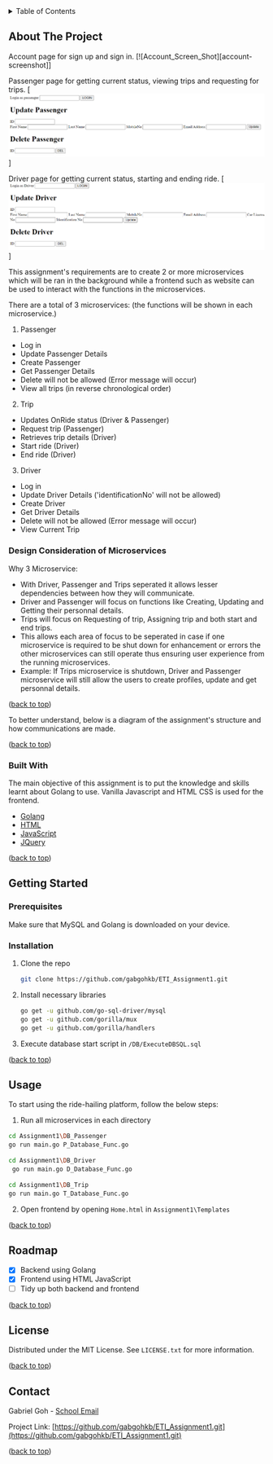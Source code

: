 <!-- TABLE OF CONTENTS -->
<details>
  <summary>Table of Contents</summary>
  <ol>
    <li>
      <a href="#about-the-project">About The Project</a>
      <ul>
        <li><a href="#built-with">Built With</a></li>
      </ul>
    </li>
    <li>
      <a href="#getting-started">Getting Started</a>
      <ul>
        <li><a href="#installation">Installation</a></li>
        <li><a href="#usage">Usage</a></li>
      </ul>
    </li>
    <li><a href="#roadmap">Roadmap</a></li>
    <li><a href="#license">License</a></li>
    <li><a href="#contact">Contact</a></li>
  </ol>
</details>


<!-- ABOUT THE PROJECT -->
## About The Project

Account page for sign up and sign in.
[![Account_Screen_Shot][account-screenshot]]

Passenger page for getting current status, viewing trips and requesting for trips.
[![Passenger_Screen_Shot][passenger-screenshot]]

Driver page for getting current status, starting and ending ride.
[![Driver_Screen_Shot][driver-screenshot]]

This assignment's requirements are to create 2 or more microservices which will be ran in the background while a frontend such as website can be used to interact with the functions in the microservices. 

There are a total of 3 microservices:
(the functions will be shown in each microservice.)
1. Passenger
  * Log in
  * Update Passenger Details 
  * Create Passenger
  * Get Passenger Details 
  * Delete will not be allowed (Error message will occur)
  * View all trips (in reverse chronological order) 
2. Trip
  * Updates OnRide status (Driver & Passenger)
  * Request trip (Passenger)
  * Retrieves trip details (Driver)
  * Start ride (Driver)
  * End ride (Driver)
3. Driver
  * Log in
  * Update Driver Details ('identificationNo' will not be allowed)
  * Create Driver
  * Get Driver Details 
  * Delete will not be allowed (Error message will occur)
  * View Current Trip 

### Design Consideration of Microservices

Why 3 Microservice: 
  * With Driver, Passenger and Trips seperated it allows lesser dependencies between how they will communicate. 
  * Driver and Passenger will focus on functions like Creating, Updating and Getting their personnal details. 
  * Trips will focus on Requesting of trip, Assigning trip and both start and end trips. 
  * This allows each area of focus to be seperated in case if one microservice is required to be shut down for enhancement or errors the other microservices can still operate thus ensuring user experience from the running microservices. 
  * Example: If Trips microservice is shutdown, Driver and Passenger microservice will still allow the users to create profiles, update and get personnal details. 

<p align="left">(<a href="#top">back to top</a>)</p>

To better understand, below is a diagram of the assignment's structure and how communications are made.

[ArchitectureDiagram-screenshot]: images\ArchitectureDiagram.PNG
[ArchitectureDiagramEach-screenshot]: images\ArchitectureDiagramEach.PNG

<p align="left">(<a href="#top">back to top</a>)</p>


### Built With

The main objective of this assignment is to put the knowledge and skills learnt about Golang to use. 
Vanilla Javascript and HTML CSS is used for the frontend.

* [Golang](https://go.dev/)
* [HTML](https://html.com/)
* [JavaScript](https://www.javascript.com/)
* [JQuery](https://jquery.com)
<p align="left">(<a href="#top">back to top</a>)</p>


<!-- GETTING STARTED -->
## Getting Started

### Prerequisites

Make sure that MySQL and Golang is downloaded on your device.

### Installation

1. Clone the repo
   ```sh
   git clone https://github.com/gabgohkb/ETI_Assignment1.git
   ```
2. Install necessary libraries
   ```sh
   go get -u github.com/go-sql-driver/mysql
   go get -u github.com/gorilla/mux
   go get -u github.com/gorilla/handlers
   ```
3. Execute database start script in `/DB/ExecuteDBSQL.sql`

<p align="left">(<a href="#top">back to top</a>)</p>


<!-- USAGE EXAMPLES -->
## Usage

To start using the ride-hailing platform, follow the below steps:
1. Run all microservices in each directory
 ```sh
 cd Assignment1\DB_Passenger
 go run main.go P_Database_Func.go
 ```
 ```sh
 cd Assignment1\DB_Driver
  go run main.go D_Database_Func.go
 ```
 ```sh
 cd Assignment1\DB_Trip
go run main.go T_Database_Func.go
 ```
2. Open frontend by opening `Home.html` in `Assignment1\Templates`

<p align="left">(<a href="#top">back to top</a>)</p>


<!-- ROADMAP -->
## Roadmap

- [x] Backend using Golang
- [x] Frontend using HTML JavaScript
- [ ] Tidy up both backend and frontend

<p align="left">(<a href="#top">back to top</a>)</p>


<!-- LICENSE -->
## License

Distributed under the MIT License. See `LICENSE.txt` for more information.

<p align="left">(<a href="#top">back to top</a>)</p>


<!-- CONTACT -->
## Contact

Gabriel Goh - [School Email](mailto:s10198258@connect.np.edu.sg) 

Project Link: [https://github.com/gabgohkb/ETI_Assignment1.git](https://github.com/gabgohkb/ETI_Assignment1.git)

<p align="left">(<a href="#top">back to top</a>)</p>


<!-- MARKDOWN LINKS & IMAGES -->
<!-- https://www.markdownguide.org/basic-syntax/#reference-style-links -->
[Driver-screenshot]: images\driver.PNG
[Passenger-screenshot]: images/passenger.PNG
[TripPassenger-screenshot]: images/Ptrip.PNG
[TripDriver-screenshot]: images/Dtrip.PNG


